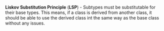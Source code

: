 **Liskov Substitution Principle** (**LSP**) - Subtypes must be substitutable for their base types. This means, if a
class is derived from another class, it should be able to use the derived class int the same way as the base class
without any issues.